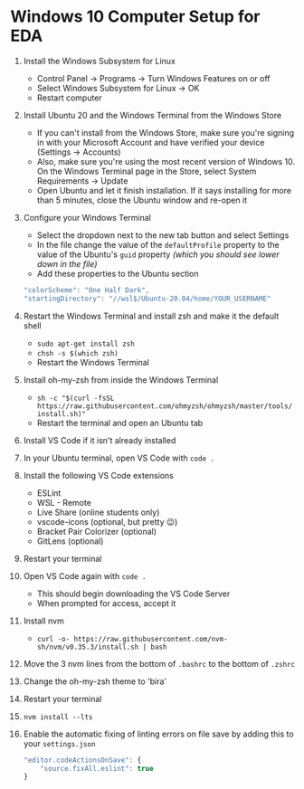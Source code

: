 # Windows 10 Computer Setup for EDA

1. Install the Windows Subsystem for Linux
    - Control Panel -> Programs -> Turn Windows Features on or off
    - Select Windows Subsystem for Linux -> OK
    - Restart computer
1. Install Ubuntu 20 and the Windows Terminal from the Windows Store
    - If you can't install from the Windows Store, make sure you're signing in with your Microsoft Account and have verified your device (Settings -> Accounts)
    - Also, make sure you're using the most recent version of Windows 10. On the Windows Terminal page in the Store, select System Requirements -> Update
    - Open Ubuntu and let it finish installation. If it says installing for more than 5 minutes, close the Ubuntu window and re-open it
1. Configure your Windows Terminal
    - Select the dropdown next to the new tab button and select Settings
    - In the file change the value of the `defaultProfile` property to the value of the Ubuntu's `guid` property _(which you should see lower down in the file)_
    - Add these properties to the Ubuntu section 
    ```js
    "colorScheme": "One Half Dark",
    "startingDirectory": "//wsl$/Ubuntu-20.04/home/YOUR_USERNAME"
    ```
1. Restart the Windows Terminal and install zsh and make it the default shell
    - `sudo apt-get install zsh`
    - `chsh -s $(which zsh)`
    - Restart the Windows Terminal
1. Install oh-my-zsh from inside the Windows Terminal
    - `sh -c "$(curl -fsSL https://raw.githubusercontent.com/ohmyzsh/ohmyzsh/master/tools/install.sh)"`
    - Restart the terminal and open an Ubuntu tab
1. Install VS Code if it isn't already installed
1. In your Ubuntu terminal, open VS Code with `code .`
1. Install the following VS Code extensions
    - ESLint
    - WSL - Remote
    - Live Share (online students only)
    - vscode-icons (optional, but pretty :wink:)
    - Bracket Pair Colorizer (optional)
    - GitLens (optional)
1. Restart your terminal
1. Open VS Code again with `code .`
    - This should begin downloading the VS Code Server
    - When prompted for access, accept it
1. Install nvm
    - `curl -o- https://raw.githubusercontent.com/nvm-sh/nvm/v0.35.3/install.sh | bash`
1. Move the 3 nvm lines from the bottom of `.bashrc` to the bottom of `.zshrc`
1. Change the oh-my-zsh theme to 'bira'
1. Restart your terminal
1. `nvm install --lts`

1. Enable the automatic fixing of linting errors on file save by adding this to your `settings.json`
    ```js
    "editor.codeActionsOnSave": {
        "source.fixAll.eslint": true
    }
    ```
